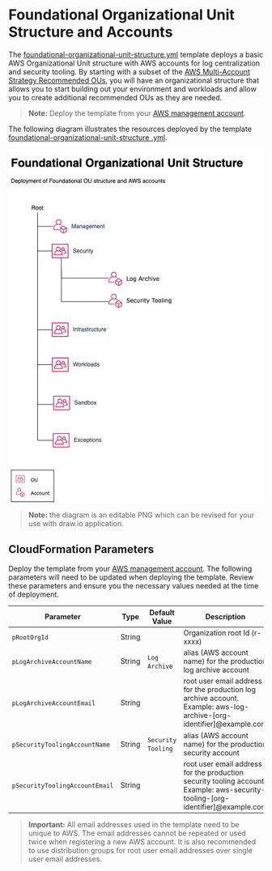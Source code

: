 # Foundational Organizational Unit Structure and Accounts

The [foundational-organizational-unit-structure.yml](./foundational-organizational-unit-structure.yml) template deploys a basic AWS Organizational Unit structure with AWS accounts for log centralization and security tooling. By starting with a subset of the [AWS Multi-Account Strategy Recommended OUs](https://docs.aws.amazon.com/whitepapers/latest/organizing-your-aws-environment/recommended-ous-and-accounts.html), you will have an organizational structure that allows you to start building out your environment and workloads and allow you to create additional recommended OUs as they are needed.

> **Note:** Deploy the template from your [AWS management account](https://docs.aws.amazon.com/organizations/latest/userguide/orgs_getting-started_concepts.html).

The following diagram illustrates the resources deployed by the template [foundational-organizational-unit-structure
.yml](./foundational-organizational-unit-structure.yml).

![Reference Architecture](./ref-arch-diagram.drawio.png)

> **Note:** the diagram is an editable PNG which can be revised for your use with draw.io application.

## CloudFormation Parameters

Deploy the template from your [AWS management account](https://docs.aws.amazon.com/organizations/latest/userguide/orgs_getting-started_concepts.html). The following parameters will need to be updated when deploying the template. Review these parameters and ensure you the necessary values needed at the time of deployment.

| Parameter | Type | Default Value | Description |
| --------- | ---- | ------------- | ----------- |
| `pRootOrgId` | String |  | Organization root Id (r-xxxx) |
| `pLogArchiveAccountName` | String | `Log Archive` | alias (AWS account name) for the production log archive account |
| `pLogArchiveAccountEmail` | String |  | root user email address for the production log archive account. Example: aws-log-archive-[org-identifier]@example.com|
| `pSecurityToolingAccountName` | String | `Security Tooling` | alias (AWS account name) for the production security account |
| `pSecurityToolingAccountEmail` | String |  | root user email address for the production security tooling account. Example: aws-security-tooling-[org-identifier]@example.com |

> **Important:** All email addresses used in the template need to be unique to AWS. The email addresses cannot be repeated or used twice when registering a new AWS account. It is also recommended to use distribution groups for root user email addresses over single user email addresses.
